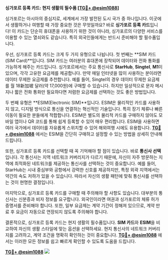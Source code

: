 **싱가포르 등록 카드: 현지 생활의 필수품 [[TG💪+ @esim1088](https://t.me/s/esim1088)]**

싱가포르는 아시아의 중심지로, 세계에서 가장 발전된 도시 국가 중 하나입니다. 이곳에서 생활하거나 여행할 때 가장 중요한 것은 무엇일까요? 바로 **싱가포르 등록 카드**입니다! 이 카드는 단순히 휴대폰을 사용하기 위한 것이 아니라, 싱가포르의 다양한 서비스를 이용할 수 있는 열쇠와도 같습니다. 특히 외국인들에게는 반드시 준비해야 할 필수품입니다.

우선, 싱가포르 등록 카드는 크게 두 가지 유형으로 나뉩니다. 첫 번째는 **SIM 카드(SIM Card)**입니다. SIM 카드는 여러분의 휴대폰에 장착되어 데이터와 전화 통화를 가능하게 해주는 카드입니다. 싱가포르에서는 주요 통신사로 **StarHub**, **Singtel**, **M1**이 있으며, 각각 고유한 요금제를 제공합니다. 만약 매일 인터넷을 많이 사용하는 분이라면 데이터 무제한 요금제를 추천합니다. 예를 들어, Singtel의 경우 데이터 무제한 요금제를 월 18新加坡 달러(약 17,000원)에 구매할 수 있습니다. 하지만 일상적으로 문자 메시지나 짧은 전화 통화만 필요하다면 저렴한 요금제를 선택하는 것도 좋은 방법입니다.

두 번째 유형은 **ESIM(Electronic SIM)**입니다. ESIM은 물리적인 카드를 사용하지 않고, 디지털 방식으로 통신을 연결하는 혁신적인 기술입니다. 특히 장기 체류나 빠른 이동이 필요한 분들에게 적합합니다. ESIM은 별도의 물리적 카드를 구매하지 않아도 모바일 앱이나 QR 코드를 통해 쉽게 등록할 수 있어 매우 편리합니다. ESIM을 사용하면 여러 국가에서 데이터를 자유롭게 스위치할 수 있어 해외여행 시에도 유용합니다. **[TG💪+ @esim1088](https://t.me/s/esim1088)** 에서는 ESIM을 간단히 구매하고 설정할 수 있는 방법을 상세히 안내해드립니다.

또한, 싱가포르 등록 카드를 선택할 때 꼭 기억해야 할 점이 있습니다. 바로 **통신사 선택**입니다. 각 통신사는 지역 네트워크 커버리지가 다르기 때문에, 자신이 자주 방문하는 지역에 최적화된 네트워크를 제공하는 통신사를 선택하는 것이 중요합니다. 예를 들어, StarHub는 시내 중심부와 공항에서 강력한 신호를 제공하지만, 특정 외곽 지역에서는 약간의 속도 저하가 있을 수 있습니다. 따라서 자신의 생활 패턴에 맞춰 통신사를 선택하는 것이 현명한 결정입니다.

마지막으로, 싱가포르 등록 카드를 구매할 때 주의해야 할 사항도 있습니다. 대부분의 통신사는 신분증과 비자 정보를 요구합니다. 외국인이라면 여권과 싱가포르의 체류 허가 증명서를 준비해야 합니다. 또한, 일부 요금제는 계약 기간이 정해져 있으므로, 계약 만료 후 요금이 자동으로 연장되지 않도록 주의해야 합니다.

결론적으로, 싱가포르 등록 카드는 현지 생활의 필수품입니다. **SIM 카드**와 **ESIM**을 비교하여 자신의 생활 스타일에 맞는 옵션을 선택하세요. 현지 통신사의 네트워크 커버리지를 고려하고, 계약 조건을 명확히 확인하는 것이 중요합니다. **[TG💪+ @esim1088](https://t.me/s/esim1088)** 에서는 이러한 모든 정보를 쉽고 빠르게 확인할 수 있도록 도움을 드립니다.

**[TG💪+ @esim1088](https://t.me/s/esim1088) ![](https://i.postimg.cc/Y0z9fWf4/image.png)**